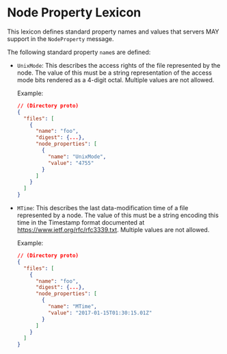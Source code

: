 # Node Property Lexicon

This lexicon defines standard property names and values that servers MAY
support in the `NodeProperty` message.

The following standard property `name`s are defined:

* `UnixMode`: This describes the access rights of the file represented by the
  node. The value of this must be a string representation of the access mode
  bits rendered as a 4-digit octal. Multiple values are not allowed.

  Example:
  ```json
  // (Directory proto)
  {
    "files": [
      {
        "name": "foo",
        "digest": {...},
        "node_properties": [
          {
            "name": "UnixMode",
            "value": "4755"
          }
        ]
      }
    ]
  }
  ```

* `MTime`: This describes the last data-modification time of a file represented
  by a node. The value of this must be a string encoding this time in the
  Timestamp format documented at https://www.ietf.org/rfc/rfc3339.txt. Multiple
  values are not allowed.

  Example:
  ```json
  // (Directory proto)
  {
    "files": [
      {
        "name": "foo",
        "digest": {...},
        "node_properties": [
          {
            "name": "MTime",
            "value": "2017-01-15T01:30:15.01Z"
          }
        ]
      }
    ]
  }
  ```
